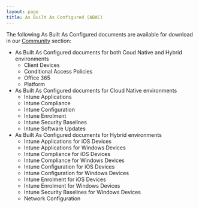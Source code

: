 ```yaml
---
layout: page
title: As Built As Configured (ABAC)
---
```


The following As Built As Configured documents are available for download in our [Community](https://community.desktop.gov.au/) section:

* As Built As Configured documents for both Coud Native and Hybrid environments
  * Client Devices
  * Conditional Access Policies
  * Office 365
  * Platform
* As Built As Configured documents for Cloud Native environments
  * Intune Applications
  * Intune Compliance
  * Intune Configuration
  * Intune Enrolment
  * Intune Security Baselines
  * Intune Software Updates
* As Built As Configured documents for Hybrid environments
  * Intune Applications for iOS Devices
  * Intune Applications for Windows Devices
  * Intune Compliance for iOS Devices
  * Intune Compliance for Windows Devices
  * Intune Configuration for iOS Devices
  * Intune Configuration for Windows Devices
  * Intune Enrolment for iOS Devices
  * Intune Enrolment for Windows Devices
  * Intune Security Baselines for Windows Devices
  * Network Configuration